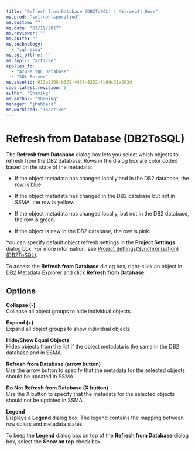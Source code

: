 ```yaml
---
title: "Refresh from Database (DB2ToSQL) | Microsoft Docs"
ms.prod: "sql-non-specified"
ms.custom: ""
ms.date: "01/19/2017"
ms.reviewer: ""
ms.suite: ""
ms.technology: 
  - "sql-ssma"
ms.tgt_pltfrm: ""
ms.topic: "article"
applies_to: 
  - "Azure SQL Database"
  - "SQL Server"
ms.assetid: 613a8368-b372-443f-8252-fb6dc31a003d
caps.latest.revision: 5
author: "Shamikg"
ms.author: "Shamikg"
manager: "jhubbard"
ms.workload: "Inactive"
---
```

# Refresh from Database (DB2ToSQL)
The **Refresh from Database** dialog box lets you select which objects to refresh from the DB2 database. Rows in the dialog box are color coded based on the state of the metadata:  
  
-   If the object metadata has changed locally and in the DB2 database, the row is blue.  
  
-   If the object metadata has changed in the DB2 database but not in SSMA, the row is yellow.  
  
-   If the object metadata has changed locally, but not in the DB2 database, the row is green.  
  
-   If the object is new in the DB2 database, the row is pink.  
  
You can specify default object refresh settings in the **Project Settings** dialog box. For more information, see [Project Settings&#40;Synchronization&#41; &#40;DB2ToSQL&#41;](../../ssma/db2/project-settings-synchronization-db2tosql.md).  
  
To access the **Refresh from Database** dialog box, right-click an object in DB2 Metadata Explorer and click **Refresh from Database**.  
  
## Options  
**Collapse (-)**  
Collapse all object groups to hide individual objects.  
  
**Expand (+)**  
Expand all object groups to show individual objects.  
  
**Hide/Show Equal Objects**  
Hides objects from the list if the object metadata is the same in the DB2 database and in SSMA.  
  
**Refresh from Database (arrow button)**  
Use the arrow button to specify that the metadata for the selected objects should be updated in SSMA.  
  
**Do Not Refresh from Database (X button)**  
Use the X button to specify that the metadata for the selected objects should not be updated in SSMA.  
  
**Legend**  
Displays a **Legend** dialog box. The legend contains the mapping between row colors and metadata states.  
  
To keep the **Legend** dialog box on top of the **Refresh from Database** dialog box, select the **Show on top** check box.  
  
